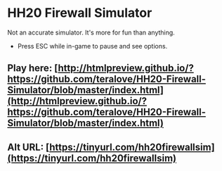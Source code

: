 # HH20 Firewall Simulator

Not an accurate simulator. It's more for fun than anything.

- Press ESC while in-game to pause and see options.

## Play here: [http://htmlpreview.github.io/?https://github.com/teralove/HH20-Firewall-Simulator/blob/master/index.html](http://htmlpreview.github.io/?https://github.com/teralove/HH20-Firewall-Simulator/blob/master/index.html)

## Alt URL: [https://tinyurl.com/hh20firewallsim](https://tinyurl.com/hh20firewallsim)
